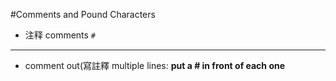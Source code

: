 #Comments and Pound Characters
* 注释 comments `#`

***
* comment out(寫註釋 multiple lines:
**put a # in front of each one**

